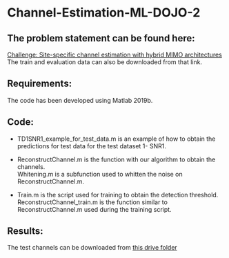 # Channel-Estimation-ML-DOJO-2


## The problem statement can be found here: 
[Challenge: Site-specific channel estimation with hybrid MIMO architectures](https://research.ece.ncsu.edu/ai5gchallenge/) 
The train and evaluation data can also be downloaded from that link.
## Requirements:
  The code has been developed using Matlab 2019b.
## Code:
* TD1SNR1_example_for_test_data.m is an example of how to obtain the predictions for test data for the test dataset 1- SNR1.
* ReconstructChannel.m is the function with our algorithm to obtain the channels. <br />
   Whitening.m is a subfunction used to whitten the noise on ReconstructChannel.m.
   
* Train.m is the script used for training to obtain the detection threshold. <br />
   ReconstructChannel_train.m is the function similar to ReconstructChannel.m used during the training script.

## Results:
The test channels can be downloaded from [this drive folder](https://1drv.ms/u/s!AouYq8xpaglhhZgVADXpc5YFDm2G3w?e=cVmsGW)
